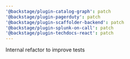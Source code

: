 ```yaml
---
'@backstage/plugin-catalog-graph': patch
'@backstage/plugin-pagerduty': patch
'@backstage/plugin-scaffolder-backend': patch
'@backstage/plugin-splunk-on-call': patch
'@backstage/plugin-techdocs-react': patch
---
```


Internal refactor to improve tests
